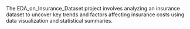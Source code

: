 The EDA_on_Insurance_Dataset project involves analyzing an insurance dataset to uncover key trends and factors affecting insurance costs using data visualization and statistical summaries.

